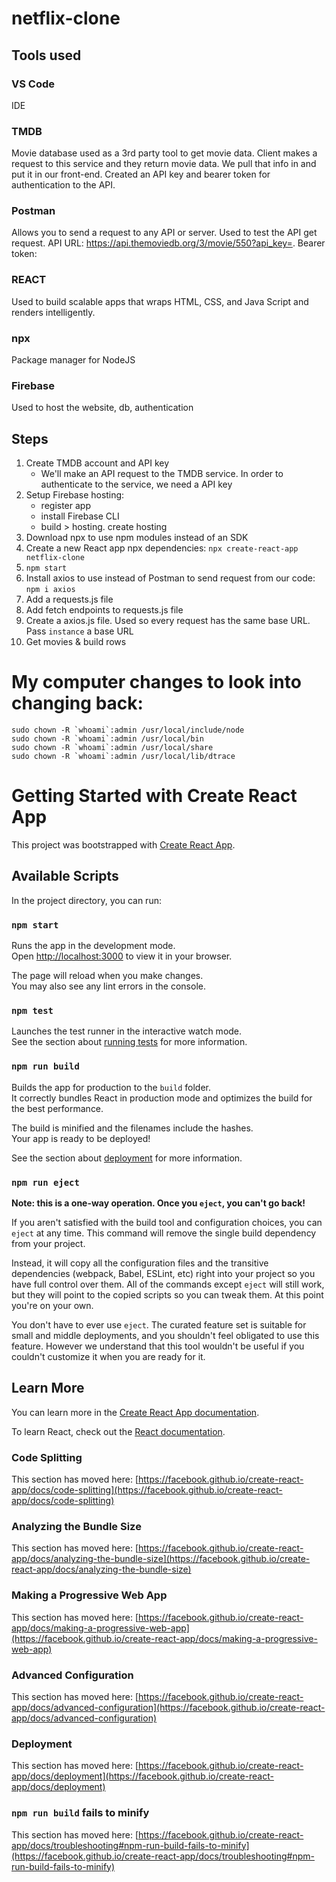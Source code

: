 # netflix-clone

## Tools used

### VS Code

IDE

### TMDB

Movie database used as a 3rd party tool to get movie data. Client makes a request to this service and they return movie data. We pull that info in and put it in our front-end. Created an API key and bearer token for authentication to the API.

### Postman

Allows you to send a request to any API or server. Used to test the API get request. API URL: https://api.themoviedb.org/3/movie/550?api_key=. Bearer token:

### REACT

Used to build scalable apps that wraps HTML, CSS, and Java Script and renders intelligently.

### npx

Package manager for NodeJS

### Firebase

Used to host the website, db, authentication

## Steps

1. Create TMDB account and API key
   - We'll make an API request to the TMDB service. In order to authenticate to the service, we need a API key
2. Setup Firebase hosting:
   - register app
   - install Firebase CLI
   - build > hosting. create hosting
3. Download npx to use npm modules instead of an SDK
4. Create a new React app npx dependencies: `npx create-react-app netflix-clone`
5. `npm start`
6. Install axios to use instead of Postman to send request from our code: `npm i axios`
7. Add a requests.js file
8. Add fetch endpoints to requests.js file
9. Create a axios.js file. Used so every request has the same base URL. Pass `instance` a base URL
10. Get movies & build rows

# My computer changes to look into changing back:

    sudo chown -R `whoami`:admin /usr/local/include/node
    sudo chown -R `whoami`:admin /usr/local/bin
    sudo chown -R `whoami`:admin /usr/local/share
    sudo chown -R `whoami`:admin /usr/local/lib/dtrace

# Getting Started with Create React App

This project was bootstrapped with [Create React App](https://github.com/facebook/create-react-app).

## Available Scripts

In the project directory, you can run:

### `npm start`

Runs the app in the development mode.\
Open [http://localhost:3000](http://localhost:3000) to view it in your browser.

The page will reload when you make changes.\
You may also see any lint errors in the console.

### `npm test`

Launches the test runner in the interactive watch mode.\
See the section about [running tests](https://facebook.github.io/create-react-app/docs/running-tests) for more information.

### `npm run build`

Builds the app for production to the `build` folder.\
It correctly bundles React in production mode and optimizes the build for the best performance.

The build is minified and the filenames include the hashes.\
Your app is ready to be deployed!

See the section about [deployment](https://facebook.github.io/create-react-app/docs/deployment) for more information.

### `npm run eject`

**Note: this is a one-way operation. Once you `eject`, you can't go back!**

If you aren't satisfied with the build tool and configuration choices, you can `eject` at any time. This command will remove the single build dependency from your project.

Instead, it will copy all the configuration files and the transitive dependencies (webpack, Babel, ESLint, etc) right into your project so you have full control over them. All of the commands except `eject` will still work, but they will point to the copied scripts so you can tweak them. At this point you're on your own.

You don't have to ever use `eject`. The curated feature set is suitable for small and middle deployments, and you shouldn't feel obligated to use this feature. However we understand that this tool wouldn't be useful if you couldn't customize it when you are ready for it.

## Learn More

You can learn more in the [Create React App documentation](https://facebook.github.io/create-react-app/docs/getting-started).

To learn React, check out the [React documentation](https://reactjs.org/).

### Code Splitting

This section has moved here: [https://facebook.github.io/create-react-app/docs/code-splitting](https://facebook.github.io/create-react-app/docs/code-splitting)

### Analyzing the Bundle Size

This section has moved here: [https://facebook.github.io/create-react-app/docs/analyzing-the-bundle-size](https://facebook.github.io/create-react-app/docs/analyzing-the-bundle-size)

### Making a Progressive Web App

This section has moved here: [https://facebook.github.io/create-react-app/docs/making-a-progressive-web-app](https://facebook.github.io/create-react-app/docs/making-a-progressive-web-app)

### Advanced Configuration

This section has moved here: [https://facebook.github.io/create-react-app/docs/advanced-configuration](https://facebook.github.io/create-react-app/docs/advanced-configuration)

### Deployment

This section has moved here: [https://facebook.github.io/create-react-app/docs/deployment](https://facebook.github.io/create-react-app/docs/deployment)

### `npm run build` fails to minify

This section has moved here: [https://facebook.github.io/create-react-app/docs/troubleshooting#npm-run-build-fails-to-minify](https://facebook.github.io/create-react-app/docs/troubleshooting#npm-run-build-fails-to-minify)
